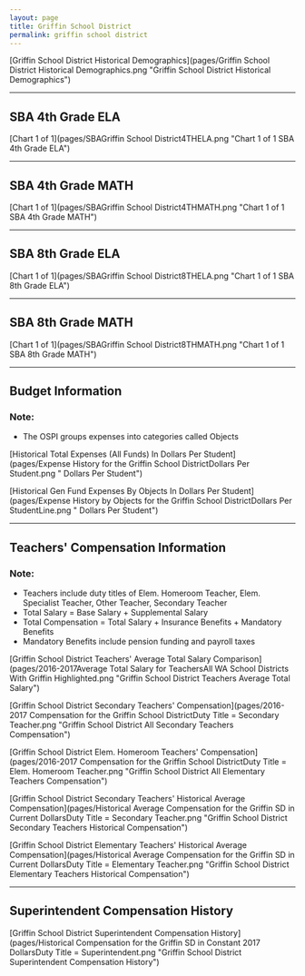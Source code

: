 ```yaml
---
layout: page
title: Griffin School District
permalink: griffin school district
---
```



[Griffin School District Historical Demographics](pages/Griffin School District Historical Demographics.png "Griffin School District Historical Demographics")

___

## SBA 4th Grade ELA

[Chart 1 of 1](pages/SBAGriffin School District4THELA.png "Chart 1 of 1 SBA 4th Grade ELA")


___

## SBA 4th Grade MATH

[Chart 1 of 1](pages/SBAGriffin School District4THMATH.png "Chart 1 of 1 SBA 4th Grade MATH")


___

## SBA 8th Grade ELA

[Chart 1 of 1](pages/SBAGriffin School District8THELA.png "Chart 1 of 1 SBA 8th Grade ELA")


___

## SBA 8th Grade MATH

[Chart 1 of 1](pages/SBAGriffin School District8THMATH.png "Chart 1 of 1 SBA 8th Grade MATH")


___

## Budget Information
### Note:
- The OSPI groups expenses into categories called Objects

[Historical Total Expenses (All Funds) In Dollars Per Student](pages/Expense History for the Griffin School DistrictDollars Per Student.png " Dollars Per Student")

[Historical Gen Fund Expenses By Objects In Dollars Per Student](pages/Expense History by Objects for the Griffin School DistrictDollars Per StudentLine.png " Dollars Per Student")


___

## Teachers' Compensation Information
### Note:
- Teachers include duty titles of Elem. Homeroom Teacher, Elem. Specialist Teacher, Other Teacher, Secondary Teacher
- Total Salary = Base Salary + Supplemental Salary
- Total Compensation = Total Salary + Insurance Benefits + Mandatory Benefits
- Mandatory Benefits include pension funding and payroll taxes

[Griffin School District Teachers' Average Total Salary Comparison](pages/2016-2017Average Total Salary for TeachersAll WA School Districts With Griffin Highlighted.png "Griffin School District Teachers Average Total Salary")

[Griffin School District Secondary Teachers' Compensation](pages/2016-2017 Compensation for the Griffin School DistrictDuty Title = Secondary Teacher.png "Griffin School District All Secondary Teachers Compensation")

[Griffin School District Elem. Homeroom Teachers' Compensation](pages/2016-2017 Compensation for the Griffin School DistrictDuty Title = Elem. Homeroom Teacher.png "Griffin School District All Elementary Teachers Compensation")

[Griffin School District Secondary Teachers' Historical Average Compensation](pages/Historical Average Compensation for the Griffin SD in Current DollarsDuty Title = Secondary Teacher.png "Griffin School District Secondary Teachers Historical Compensation")

[Griffin School District Elementary Teachers' Historical Average Compensation](pages/Historical Average Compensation for the Griffin SD in Current DollarsDuty Title = Elementary Teacher.png "Griffin School District Elementary Teachers Historical Compensation")


___

## Superintendent Compensation History

[Griffin School District Superintendent Compensation History](pages/Historical Compensation for the Griffin SD in Constant 2017 DollarsDuty Title = Superintendent.png "Griffin School District Superintendent Compensation History")

